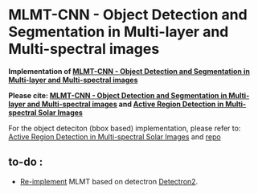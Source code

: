 # MLMT-CNN - Object Detection and Segmentation in Multi-layer and Multi-spectral images


**Implementation of [MLMT-CNN - Object Detection and Segmentation in Multi-layer and Multi-spectral images](https://doi.org/10.1007/s00138-021-01261-y)**

**Please cite: [MLMT-CNN - Object Detection and Segmentation in Multi-layer and Multi-spectral images](https://doi.org/10.1007/s00138-021-01261-y) and [Active Region Detection in Multi-spectral Solar Images](https://www.scitepress.org/Link.aspx?doi=10.5220/0010310504520459)**


For the object deteciton (bbox based) implementation, please refer to: [Active Region Detection in Multi-spectral Solar Images](https://www.scitepress.org/Link.aspx?doi=10.5220/0010310504520459)
and [repo](https://github.com/MjdMahasneh/Active_Region_Detection_in_Multi-spectral_Solar_Images)


## **to-do :**
- [Re-implement](https://github.com/MjdMahasneh/MLMT-CNN-for-object-detection-and-segmentation-in-multi-layer-and-multi-spectral-images/tree/master/MLMT-CNN_II) MLMT based on detectron [Detectron2](https://github.com/facebookresearch/detectron2). </li>
